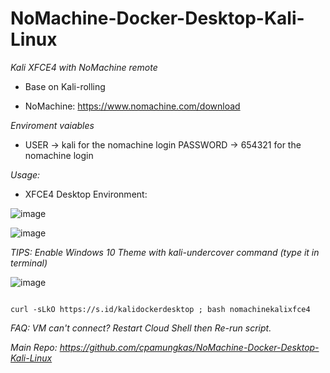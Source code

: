 # NoMachine-Docker-Desktop-Kali-Linux
*Kali XFCE4 with NoMachine remote*

- Base on Kali-rolling

- NoMachine: https://www.nomachine.com/download

*Enviroment vaiables*

- USER -> kali for the nomachine login PASSWORD -> 654321 for the nomachine login

*Usage:*

- XFCE4 Desktop Environment:

![image](https://user-images.githubusercontent.com/58414694/149538842-9f666319-2e89-410c-8573-51c1e65d3f03.png)

![image](https://user-images.githubusercontent.com/58414694/149542250-7285160a-8bf5-4797-a471-fc4d314b9a9d.png)

*TIPS: Enable Windows 10 Theme with kali-undercover command (type it in terminal)*

![image](https://user-images.githubusercontent.com/58414694/149664946-909d5b98-4d2c-4578-b1b0-19db60fdb71c.png)

 ```console  

curl -sLkO https://s.id/kalidockerdesktop ; bash nomachinekalixfce4

 ```

*FAQ: VM can't connect? Restart Cloud Shell then Re-run script.*

*Main Repo: https://github.com/cpamungkas/NoMachine-Docker-Desktop-Kali-Linux*


